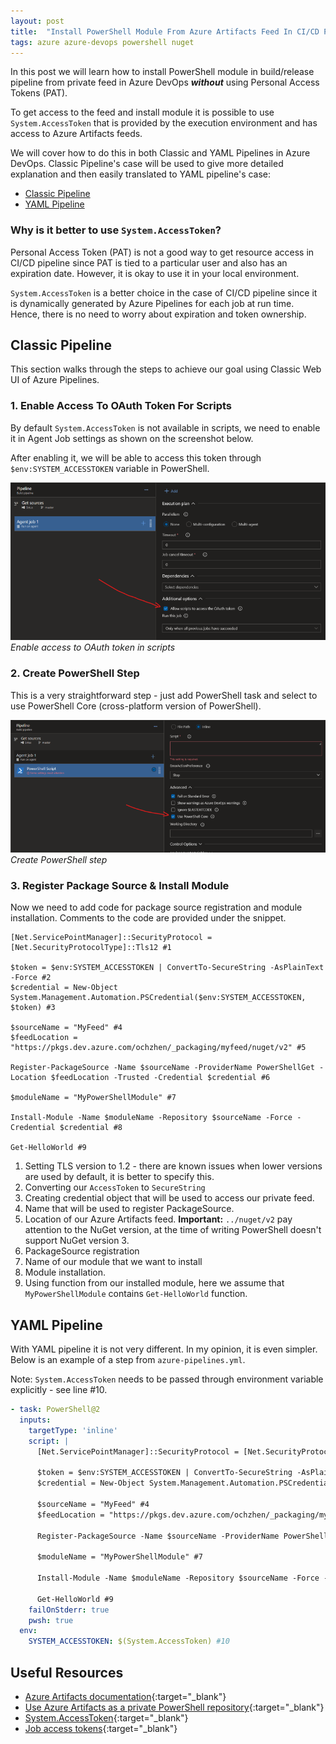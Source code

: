 ```yaml
---
layout: post
title:  "Install PowerShell Module From Azure Artifacts Feed In CI/CD Pipeline"
tags: azure azure-devops powershell nuget
---
```


In this post we will learn how to install PowerShell module in build/release pipeline from private feed in Azure DevOps **_without_** using Personal Access Tokens (PAT). 

To get access to the feed and install module it is possible to use `System.AccessToken` that is provided by the execution environment and has access to Azure Artifacts feeds.

We will cover how to do this in both Classic and YAML Pipelines in Azure DevOps. Classic Pipeline's case will be used to give more detailed explanation and then easily translated to YAML pipeline's case:

- [Classic Pipeline](#classic-pipeline)
- [YAML Pipeline](#yaml-pipeline)


### Why is it better to use `System.AccessToken`?

Personal Access Token (PAT) is not a good way to get resource access in CI/CD pipeline since PAT is tied to a particular user and also has an expiration date. However, it is okay to use it in your local environment.

`System.AccessToken` is a better choice in the case of CI/CD pipeline since it is dynamically generated by Azure Pipelines for each job at run time. Hence, there is no need to worry about expiration and token ownership.


## Classic Pipeline

This section walks through the steps to achieve our goal using Classic Web UI of Azure Pipelines.

### 1. Enable Access To OAuth Token For Scripts

By default `System.AccessToken` is not available in scripts, we need to enable it in Agent Job settings as shown on the screenshot below.

After enabling it, we will be able to access this token through `$env:SYSTEM_ACCESSTOKEN` variable in PowerShell.

![Enable access to OAuth token in scripts](/assets/img/install-powershell-module-from-azure-artifacts-feed/enable-oauth-token.png "Enable access to OAuth token in scripts")
_Enable access to OAuth token in scripts_

### 2. Create PowerShell Step

This is a very straightforward step - just add PowerShell task and select to use PowerShell Core (cross-platform version of PowerShell).

![Create PowerShell step](/assets/img/install-powershell-module-from-azure-artifacts-feed/create-powershell-task.png "Create PowerShell step")
_Create PowerShell step_

### 3. Register Package Source & Install Module

Now we need to add code for package source registration and module installation. Comments to the code are provided under the snippet.

```
[Net.ServicePointManager]::SecurityProtocol = [Net.SecurityProtocolType]::Tls12 #1

$token = $env:SYSTEM_ACCESSTOKEN | ConvertTo-SecureString -AsPlainText -Force #2
$credential = New-Object System.Management.Automation.PSCredential($env:SYSTEM_ACCESSTOKEN, $token) #3

$sourceName = "MyFeed" #4
$feedLocation = "https://pkgs.dev.azure.com/ochzhen/_packaging/myfeed/nuget/v2" #5

Register-PackageSource -Name $sourceName -ProviderName PowerShellGet -Location $feedLocation -Trusted -Credential $credential #6

$moduleName = "MyPowerShellModule" #7

Install-Module -Name $moduleName -Repository $sourceName -Force -Credential $credential #8

Get-HelloWorld #9
```

1. Setting TLS version to 1.2 - there are known issues when lower versions are used by default, it is better to specify this.
2. Converting our `AccessToken` to `SecureString`
3. Creating credential object that will be used to access our private feed.
4. Name that will be used to register PackageSource.
5. Location of our Azure Artifacts feed. **Important:** `../nuget/v2` pay attention to the NuGet version, at the time of writing PowerShell doesn't support NuGet version 3.
6. PackageSource registration
7. Name of our module that we want to install
8. Module installation.
9. Using function from our installed module, here we assume that `MyPowerShellModule` contains `Get-HelloWorld` function.


## YAML Pipeline

With YAML pipeline it is not very different. In my opinion, it is even simpler. Below is an example of a step from `azure-pipelines.yml`.

Note: `System.AccessToken` needs to be passed through environment variable explicitly - see line #10.

```yaml
- task: PowerShell@2
  inputs:
    targetType: 'inline'
    script: |
      [Net.ServicePointManager]::SecurityProtocol = [Net.SecurityProtocolType]::Tls12 #1
      
      $token = $env:SYSTEM_ACCESSTOKEN | ConvertTo-SecureString -AsPlainText -Force #2
      $credential = New-Object System.Management.Automation.PSCredential($env:SYSTEM_ACCESSTOKEN, $token) #3
      
      $sourceName = "MyFeed" #4
      $feedLocation = "https://pkgs.dev.azure.com/ochzhen/_packaging/myfeed/nuget/v2" #5
      
      Register-PackageSource -Name $sourceName -ProviderName PowerShellGet -Location $feedLocation -Trusted -Credential $credential #6
      
      $moduleName = "MyPowerShellModule" #7
      
      Install-Module -Name $moduleName -Repository $sourceName -Force -Credential $credential #8
      
      Get-HelloWorld #9
    failOnStderr: true
    pwsh: true
  env:
    SYSTEM_ACCESSTOKEN: $(System.AccessToken) #10
```

## Useful Resources

- [Azure Artifacts documentation](https://docs.microsoft.com/en-us/azure/devops/artifacts/?view=azure-devops){:target="_blank"}
- [Use Azure Artifacts as a private PowerShell repository](https://docs.microsoft.com/en-us/azure/devops/artifacts/tutorials/private-powershell-library?view=azure-devops){:target="_blank"}
- [System.AccessToken](https://docs.microsoft.com/en-us/azure/devops/pipelines/build/variables?view=azure-devops&tabs=yaml#systemaccesstoken){:target="_blank"}
- [Job access tokens](https://docs.microsoft.com/en-us/azure/devops/pipelines/process/access-tokens?view=azure-devops&tabs=yaml){:target="_blank"}

